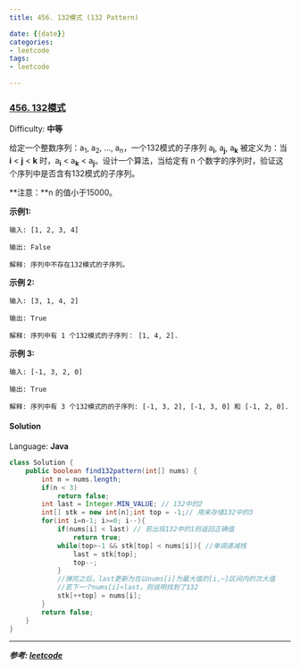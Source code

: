 ```yaml
---
title: 456. 132模式 (132 Pattern)

date: {{date}}
categories:
- leetcode
tags:
- leetcode

---
```

### [456\. 132模式](https://leetcode-cn.com/problems/132-pattern/)

Difficulty: **中等**


给定一个整数序列：a<sub style="display: inline;">1</sub>, a<sub style="display: inline;">2</sub>, ..., a<sub style="display: inline;">n</sub>，一个132模式的子序列 a<sub style="display: inline;">**i**</sub>, a<sub style="display: inline;">**j**</sub>, a<sub style="display: inline;">**k**</sub> 被定义为：当 **i** < **j** < **k** 时，a<sub style="display: inline;">**i**</sub> < a<sub style="display: inline;">**k**</sub> < a<sub style="display: inline;">**j**</sub>。设计一个算法，当给定有 n 个数字的序列时，验证这个序列中是否含有132模式的子序列。

**注意：**n 的值小于15000。

**示例1:**

```
输入: [1, 2, 3, 4]

输出: False

解释: 序列中不存在132模式的子序列。
```

**示例 2:**

```
输入: [3, 1, 4, 2]

输出: True

解释: 序列中有 1 个132模式的子序列： [1, 4, 2].
```

**示例 3:**

```
输入: [-1, 3, 2, 0]

输出: True

解释: 序列中有 3 个132模式的的子序列: [-1, 3, 2], [-1, 3, 0] 和 [-1, 2, 0].
```


#### Solution

Language: **Java**

```java
class Solution {
    public boolean find132pattern(int[] nums) {
        int n = nums.length;
        if(n < 3)
            return false;
        int last = Integer.MIN_VALUE; // 132中的2
        int[] stk = new int[n];int top = -1;// 用来存储132中的3
        for(int i=n-1; i>=0; i--){
            if(nums[i] < last) // 若出现132中的1则返回正确值
                return true;
            while(top>-1 && stk[top] < nums[i]){ //单调递减栈
                last = stk[top];
                top--;
            }
            //弹完之后，last更新为在以nums[i]为最大值的[i,~]区间内的次大值
            //若下一个nums[i]<last，则说明找到了132
            stk[++top] = nums[i];
        }
        return false;
    }
}
```


---
***参考:
[leetcode](https://leetcode-cn.com/problems/132-pattern/)***
